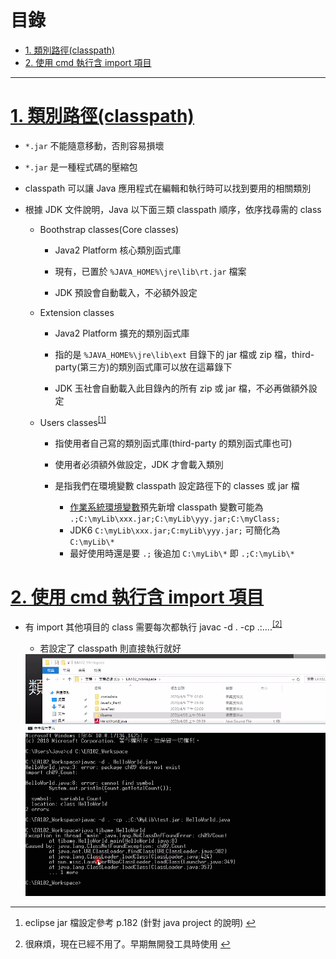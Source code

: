 <h1 id="top">目錄</h1>

- [1. 類別路徑(classpath)](#s1)
- [2. 使用 cmd 執行含 import 項目](#s2)

---

# <a id='s1' class='md-title' href='#top'>1. 類別路徑(classpath)</a>

- `*.jar` 不能隨意移動，否則容易損壞

- `*.jar` 是一種程式碼的壓縮包

- classpath 可以讓 Java 應用程式在編輯和執行時可以找到要用的相關類別

- 根據 JDK 文件說明，Java 以下面三類 classpath 順序，依序找尋需的 class

  - Boothstrap classes(Core classes)

    - Java2 Platform 核心類別函式庫

    - 現有，已置於 `%JAVA_HOME%\jre\lib\rt.jar` 檔案

    - JDK 預設會自動載入，不必額外設定

  - Extension classes

    - Java2 Platform 擴充的類別函式庫

    - 指的是 `%JAVA_HOME%\jre\lib\ext` 目錄下的 jar 檔或 zip 檔，third-party(第三方)的類別函式庫可以放在這幕錄下

    - JDK 玉社會自動載入此目錄內的所有 zip 或 jar 檔，不必再做額外設定

  - Users classes<sup class="footnote-ref"><a href="#fn1" id="fnref1">[1]</a></sup>

    - 指使用者自己寫的類別函式庫(third-party 的類別函式庫也可)

    - 使用者必須額外做設定，JDK 才會載入類別

    - 是指我們在環境變數 classpath 設定路徑下的 classes 或 jar 檔

      - [作業系統環境變數](https://leisure0621.github.io/tibame/3.JAVA/01.JAVA%E5%9F%BA%E7%A4%8E%E5%AD%B8%E7%BF%92/02.JAVA%E9%96%8B%E7%99%BC%E7%92%B0%E5%A2%83%E5%BB%BA%E7%AB%8B/2-1.JAVA%E9%96%8B%E7%99%BC%E7%92%B0%E5%A2%83%E5%BB%BA%E7%AB%8B.html)預先新增 classpath 變數可能為 `.;C:\myLib\xxx.jar;C:\myLib\yyy.jar;C:\myClass;`
      - JDK6 `C:\myLib\xxx.jar;C:myLib\yyy.jar;` 可簡化為 `C:\myLib\*`
      - 最好使用時還是要 `.;` 後追加 `C:\myLib\*` 即 `.;C:\myLib\*`

# <a id='s2' class='md-title' href='#top'>2. 使用 cmd 執行含 import 項目</a>

- 有 import 其他項目的 class 需要每次都執行 javac -d . -cp .:....<sup class="footnote-ref"><a href="#fn2" id="fnref2">[2]</a></sup>

  - 若設定了 classpath 則直接執行就好

  <div style="text-align:center">
    <img src="./image/12-5_01.png">
  </div>

---

<section class="footnotes">
<ol class="footnotes-list">
<li id="fn1" class="footnote-item"><p>eclipse jar 檔設定參考 p.182 (針對 java project 的說明) <a href="#fnref1" class="footnote-backref">↩︎</a></p>
</li>
<li id="fn2" class="footnote-item"><p>很麻煩，現在已經不用了。早期無開發工具時使用 <a href="#fnref2" class="footnote-backref">↩︎</a></p>
</li>
</ol>
</section>
